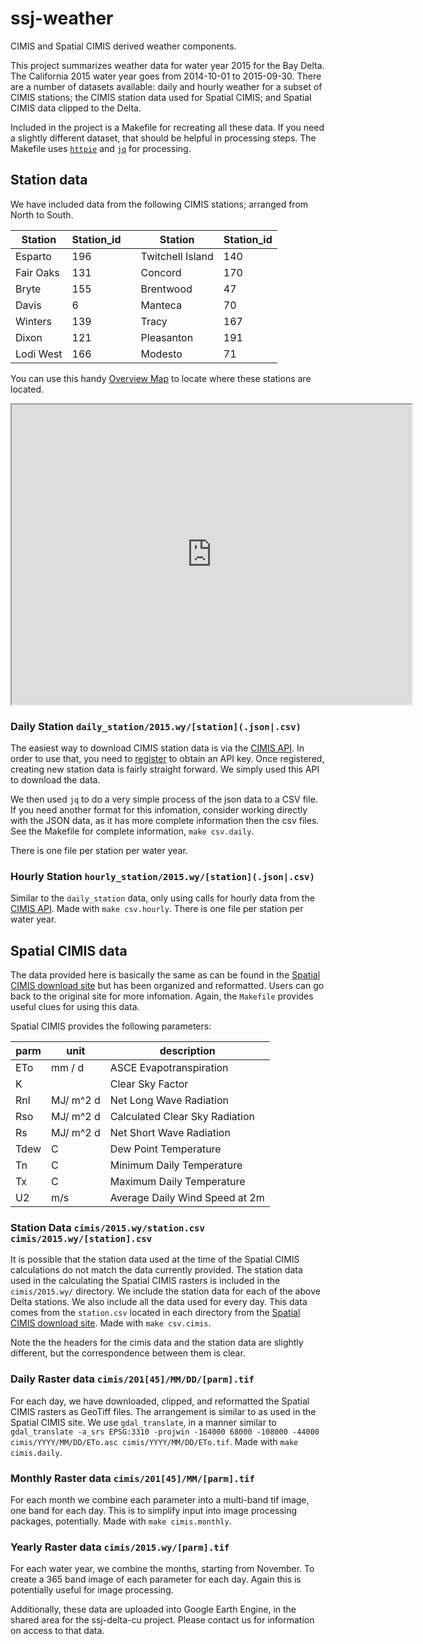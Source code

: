 # ssj-weather
CIMIS and Spatial CIMIS derived weather components.

This project summarizes weather data for water year 2015 for the Bay Delta.  The California 2015 water year goes from 2014-10-01 to 2015-09-30.   There are a number of datasets available: daily and hourly weather for a subset of CIMIS stations; the CIMIS station data used for Spatial CIMIS; and Spatial CIMIS data clipped to the Delta.

Included in the project is a Makefile for recreating all these data.  If you need a slightly different dataset, that should be helpful in processing steps.  The Makefile uses [```httpie```](http://httpie.org) and [```jq```](https://stedolan.github.io/jq/) for processing.

## Station data

We have included data from the following CIMIS stations; arranged from North to South.

Station | Station_id || Station | Station_id
--- | --- | --- | --- | ---
Esparto | 196 || Twitchell Island | 140
Fair Oaks | 131 | | Concord | 170
Bryte | 155 | | Brentwood | 47
Davis | 6 | | Manteca | 70
Winters | 139 | | Tracy | 167
Dixon | 121 | | Pleasanton | 191
Lodi West | 166 || Modesto | 71

You can use this handy [Overview Map](https://www.google.com/maps/d/edit?mid=zDpfBkZvP6Yk.kvF3ZvPShMdE&usp=sharing) to locate where these stations are located.

<iframe src="https://www.google.com/maps/d/u/0/embed?mid=zDpfBkZvP6Yk.kvF3ZvPShMdE" width="640" height="480"></iframe>


### Daily Station ```daily_station/2015.wy/[station](.json|.csv)```

The easiest way to download CIMIS station data is via the [CIMIS API](http://et.water.ca.gov).  In order to use that, you need to [register](http://et.water.ca.gov/Home/Register/) to obtain an API key.  Once registered, creating new station data is fairly straight forward.  We simply used this API to download the data.  

 We then used ```jq``` to do a very simple process of the json data to a CSV file.  If you need another format for this infomation, consider working directly with the JSON data, as it has more complete information then the csv files. See the Makefile for complete information, ```make csv.daily```.

There is one file per station per water year.

### Hourly Station ```hourly_station/2015.wy/[station](.json|.csv)```

Similar to the ```daily_station``` data, only using calls for hourly data from the [CIMIS API](http://et.water.ca.gov).  Made with ```make csv.hourly```.  There is one file per station per water year.

## Spatial CIMIS data

The data provided here is basically the same as can be found in the [Spatial CIMIS download site](https://cimis.casil.ucdavis.edu/cimis/2015) but has been organized and reformatted.  Users can go back to the original site for more infomation.  Again, the ```Makefile``` provides useful clues for using this data.

Spatial CIMIS provides the following parameters:

parm | unit | description
--- | --- | ---
ETo | mm / d | ASCE Evapotranspiration
K | | Clear Sky Factor
Rnl | MJ/ m^2 d| Net Long Wave Radiation
Rso | MJ/ m^2 d| Calculated Clear Sky Radiation
Rs | MJ/ m^2 d | Net Short Wave Radiation
Tdew |C| Dew Point Temperature
Tn |C| Minimum Daily Temperature
Tx |C| Maximum Daily Temperature
U2 |m/s| Average Daily Wind Speed at 2m


### Station Data ```cimis/2015.wy/station.csv``` ```cimis/2015.wy/[station].csv```

It is possible that the station data used at the time of the Spatial CIMIS calculations do not match the data currently provided.  The station data used in the calculating  the Spatial CIMIS rasters is included in the ```cimis/2015.wy/``` directory.  We include the station data for each of the above Delta stations.  We also include all the data used for every day.  This data comes from the ```station.csv``` located in each directory from the [Spatial CIMIS download site](https://cimis.casil.ucdavis.edu/cimis). Made with ```make csv.cimis```.

Note the the headers for the cimis data and the station data are slightly different, but the correspondence between them is clear.


### Daily Raster data ```cimis/201[45]/MM/DD/[parm].tif```

For each day, we have downloaded, clipped, and reformatted the Spatial CIMIS rasters as GeoTiff files.  The arrangement is similar to as used in the Spatial CIMIS site.  We use ```gdal_translate```, in a manner similar to ```gdal_translate -a_srs EPSG:3310 -projwin -164000 68000 -108000 -44000 cimis/YYYY/MM/DD/ETo.asc cimis/YYYY/MM/DD/ETo.tif```.  Made with ```make cimis.daily```.

### Monthly Raster data ```cimis/201[45]/MM/[parm].tif```

For each month we combine each parameter into a multi-band tif image, one band for each day.  This is to simplify input into image processing packages, potentially.  Made with ```make cimis.monthly```.

### Yearly Raster data ```cimis/2015.wy/[parm].tif```

For each water year, we combine the months, starting from November.  To create a 365 band image of each parameter for each day.  Again this is potentially useful for image processing.

Additionally, these data are uploaded into Google Earth Engine, in the shared area for the ssj-delta-cu project. Please contact us for information on access to that data.
